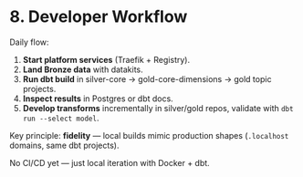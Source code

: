 # 8. Developer Workflow

Daily flow:
1. **Start platform services** (Traefik + Registry).
2. **Land Bronze data** with datakits.
3. **Run dbt build** in silver-core → gold-core-dimensions → gold topic projects.
4. **Inspect results** in Postgres or dbt docs.
5. **Develop transforms** incrementally in silver/gold repos, validate with `dbt run --select model`.

Key principle: **fidelity** — local builds mimic production shapes (`.localhost` domains, same dbt projects).

No CI/CD yet — just local iteration with Docker + dbt.
